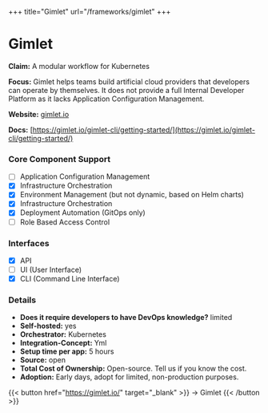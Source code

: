 +++
title="Gimlet"
url="/frameworks/gimlet"
+++

# Gimlet

**Claim:** A modular workflow for Kubernetes

**Focus:** Gimlet helps teams build artificial cloud providers that developers can operate by themselves. It does not provide a full Internal Developer Platform as it lacks Application Configuration Management.

**Website:** [gimlet.io](https://gimlet.io/)

**Docs:** [https://gimlet.io/gimlet-cli/getting-started/](https://gimlet.io/gimlet-cli/getting-started/)

### Core Component Support

- [ ] Application Configuration Management
- [x] Infrastructure Orchestration
- [x] Environment Management (but not dynamic, based on Helm charts)
- [x] Infrastructure Orchestration
- [x] Deployment Automation (GitOps only)
- [ ] Role Based Access Control

### Interfaces

- [x] API
- [ ] UI (User Interface)
- [x] CLI (Command Line Interface)

### Details

- **Does it require developers to have DevOps knowledge?** limited
- **Self-hosted:** yes
- **Orchestrator:** Kubernetes
- **Integration-Concept:** Yml
- **Setup time per app:** 5 hours
- **Source:** open
- **Total Cost of Ownership:** Open-source. Tell us if you know the cost.
- **Adoption:** Early days, adopt for limited, non-production purposes. 

{{< button href="https://gimlet.io/" target="_blank" >}}
-> Gimlet
{{< /button >}}  
